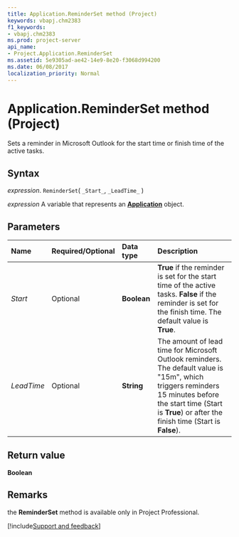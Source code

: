 ```yaml
---
title: Application.ReminderSet method (Project)
keywords: vbapj.chm2383
f1_keywords:
- vbapj.chm2383
ms.prod: project-server
api_name:
- Project.Application.ReminderSet
ms.assetid: 5e9305ad-ae42-14e9-8e20-f3068d994200
ms.date: 06/08/2017
localization_priority: Normal
---
```



# Application.ReminderSet method (Project)

Sets a reminder in Microsoft Outlook for the start time or finish time of the active tasks.


## Syntax

_expression_. `ReminderSet`( `_Start_`, `_LeadTime_` )

_expression_ A variable that represents an **[Application](Project.Application.md)** object.


## Parameters



|Name|Required/Optional|Data type|Description|
|:-----|:-----|:-----|:-----|
| _Start_|Optional|**Boolean**|**True** if the reminder is set for the start time of the active tasks. **False** if the reminder is set for the finish time. The default value is **True**.|
| _LeadTime_|Optional|**String**|The amount of lead time for Microsoft Outlook reminders. The default value is "15m", which triggers reminders 15 minutes before the start time (Start is **True**) or after the finish time (Start is **False**).|

## Return value

 **Boolean**


## Remarks

the **ReminderSet** method is available only in Project Professional.

[!include[Support and feedback](~/includes/feedback-boilerplate.md)]